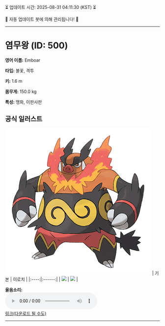 
⏳ 업데이트 시간: 2025-08-31 04:11:30 (KST) ⏳

🤖 자동 업데이트 봇에 의해 관리됩니다! 🤖

---

# 염무왕 (ID: 500)
**영어 이름:** Emboar

**타입:** 불꽃, 격투

**키:** 1.6 m

**몸무게:** 150.0 kg

**특성:** 맹화, 이판사판

## 공식 일러스트
![](https://raw.githubusercontent.com/PokeAPI/sprites/master/sprites/pokemon/other/official-artwork/500.png)
| 기본 | 이로치 |
|:----:|:------:|
| <img src="http://play.pokemonshowdown.com/sprites/ani/emboar.gif" width="200"> | <img src="http://play.pokemonshowdown.com/sprites/ani-shiny/emboar.gif" width="200"> |

**울음소리:**<br><audio controls src="https://raw.githubusercontent.com/PokeAPI/cries/main/cries/pokemon/latest/500.ogg"></audio><br> [링크(다운로드 될 수도)](https://raw.githubusercontent.com/PokeAPI/cries/main/cries/pokemon/latest/500.ogg)


---

